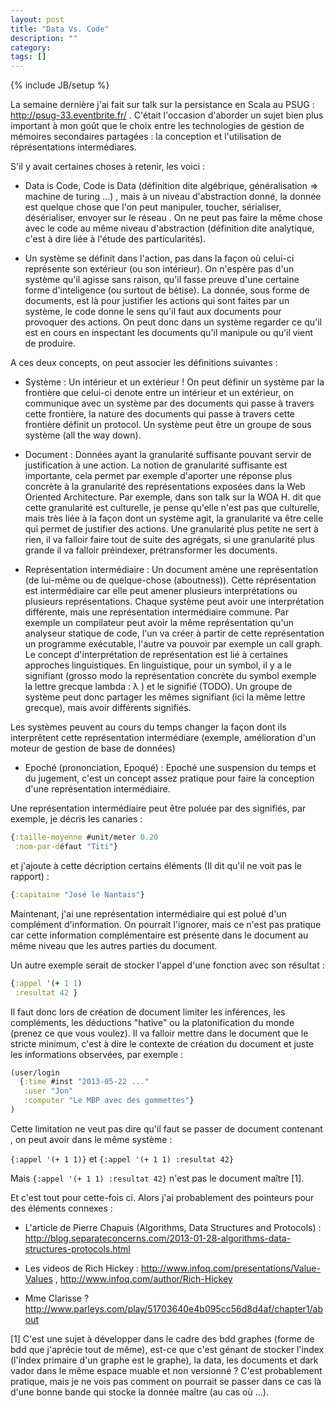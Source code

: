 ```yaml
---
layout: post
title: "Data Vs. Code"
description: ""
category: 
tags: []
---
```

{% include JB/setup %}


La semaine dernière j'ai fait sur talk sur la persistance en Scala au PSUG : http://psug-33.eventbrite.fr/ . C'était l'occasion d'aborder un sujet bien plus important à mon goût que le choix entre les technologies de gestion de mémoires secondaires partagées : la conception et l'utilisation de réprésentations intermédiares. 

S'il y avait certaines choses à retenir, les voici : 

* Data is Code, Code is Data (définition dite algébrique, généralisation => machine de turing ...) , mais à un niveau d'abstraction donné, la donnée est quelque chose que l'on peut manipuler, toucher, sérialiser, désérialiser, envoyer sur le réseau . On ne peut pas faire la même chose avec le code au même niveau d'abstraction (définition dite analytique, c'est à dire liée à l'étude des particularités). 

* Un système se définit dans l'action, pas dans la façon où celui-ci représente son extérieur (ou son intérieur). On n'espère pas d'un système qu'il agisse sans raison, qu'il fasse preuve d'une certaine forme d'inteligence (ou surtout de bétise). La donnée, sous forme de documents, est là pour justifier les actions qui sont faites par un système, le code donne le sens qu'il faut aux documents pour provoquer des actions. On peut donc dans un système regarder ce qu'il est en cours en inspectant les documents qu'il manipule ou qu'il vient de produire.

A ces deux concepts, on peut associer les définitions suivantes : 

* Système : Un intérieur et un extérieur ! On peut définir un système par la frontière que celui-ci denote entre un intérieur et un extérieur, on communique avec un système par des documents qui passe à travers cette frontière, la nature des documents qui passe à travers cette frontière définit un protocol. Un système peut être un groupe de sous système (all the way down).

* Document : Données ayant la granularité suffisante pouvant servir de justification à une action. La notion de granularité suffisante est importante, cela permet par exemple d'aporter une réponse plus concrète à la granularité des représentations exposées dans la Web Oriented Architecture.  Par exemple, dans son talk sur la WOA H. dit que cette granularité est culturelle, je pense qu'elle n'est pas que culturelle, mais très liée à la façon dont un système agit, la granularité va être celle qui permet de justifier des actions. Une granularité plus petite ne sert à rien, il va falloir faire tout de suite des agrégats, si une granularité plus grande il va falloir préindexer, prétransformer les documents.

* Représentation intermédiaire : Un document amène une représentation (de lui-même ou de quelque-chose (aboutness)). Cette réprésentation est intermédiaire car elle peut amener plusieurs interprétations ou plusieurs représentations. Chaque système peut avoir une interprétation différente, mais une représentation intermédiaire commune. Par exemple un compilateur peut avoir la même représentation qu'un analyseur statique de code, l'un va créer à partir de cette représentation un programme exécutable, l'autre va pouvoir par exemple un call graph. Le concept d'interprétation de représentation est lié à certaines approches linguistiques. En linguistique, pour un symbol, il y a le signifiant (grosso modo la représentation concrète du symbol exemple la lettre grecque lambda : λ ) et le signifié (TODO).
Un groupe de système peut donc partager les mêmes signifiant (ici la même lettre grecque), mais avoir différents signifiés.

Les systèmes peuvent au cours du temps changer la façon dont ils interprêtent cette représentation intermédiare (exemple, amélioration d'un moteur de gestion de base de données) 

* Epoché (prononciation, Epoqué) : Epoché une suspension du temps et du jugement, c'est un concept assez pratique pour faire la conception d'une représentation intermédiaire.

Une représentation intermédiaire peut être poluée par des signifiés, par exemple, je décris les canaries : 

```clojure
{:taille-moyenne #unit/meter 0.20
 :nom-par-défaut "Titi"}
```

et j'ajoute à cette décription certains éléments (Il dit qu'il ne voit pas le rapport) : 

```clojure
{:capitaine "José le Nantais"}
```


Maintenant, j'ai une représentation intermédiaire qui est polué d'un complément d'information. On pourrait l'ignorer, mais ce n'est pas pratique car cette information complémentaire est présente dans le document au même niveau que les autres parties du document.

Un autre exemple serait de stocker l'appel d'une fonction avec son résultat : 

```clojure
{:appel '(+ 1 1) 
 :resultat 42 }
```

Il faut donc lors de création de document limiter les inférences, les compléments, les déductions "hative" ou la platonification du monde (prenez ce que vous voulez). Il va falloir mettre dans le document que le stricte minimum, c'est à dire le contexte de création du document et juste les informations observées, par exemple :

```clojure
(user/login 
  {:time #inst "2013-05-22 ..."
   :user "Jon"
   :computer "Le MBP avec des gommettes"}
)
```

Cette limitation ne veut pas dire qu'il faut se passer de document contenant , on peut avoir dans le même système : 

```{:appel '(+ 1 1)}``` et 
```{:appel '(+ 1 1) :resultat 42}```

Mais ```{:appel '(+ 1 1) :resultat 42}``` n'est pas le document maître [1].

Et c'est tout pour cette-fois ci. Alors j'ai probablement des pointeurs pour des éléments connexes : 

- L'article de Pierre Chapuis (Algorithms, Data Structures and Protocols) :  http://blog.separateconcerns.com/2013-01-28-algorithms-data-structures-protocols.html

- Les videos de Rich Hickey : http://www.infoq.com/presentations/Value-Values , http://www.infoq.com/author/Rich-Hickey
 
- Mme Clarisse ? http://www.parleys.com/play/51703640e4b095cc56d8d4af/chapter1/about


 [1] C'est une sujet à développer dans le cadre des bdd graphes (forme de bdd que j'aprécie tout de même), est-ce que c'est génant de stocker l'index (l'index primaire d'un graphe est le graphe), la data, les documents et dark vador dans le même espace muable et non versionné ? C'est probablement pratique, mais je ne vois pas comment on pourrait se passer dans ce cas là d'une bonne bande qui stocke la donnée maître (au cas où ...).
